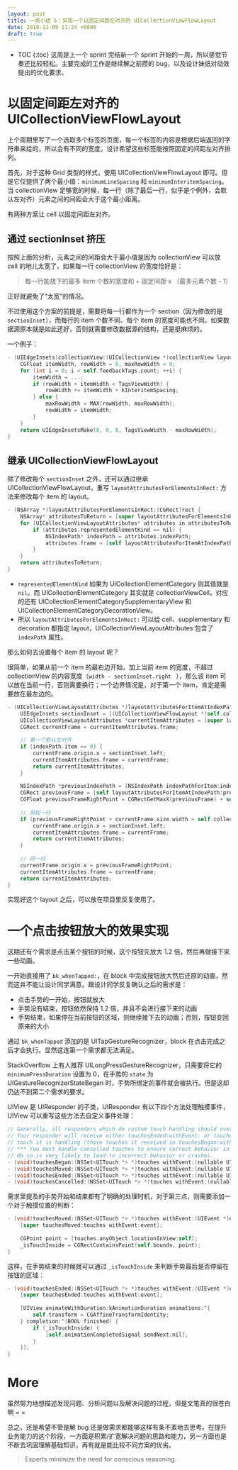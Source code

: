 ```yaml
---
layout: post
title: 一周小结 5：实现一个以固定间距左对齐的 UICollectionViewFlowLayout
date: 2018-12-09 11:24 +0800
draft: true
---
```


* TOC
{:toc}
这周是上一个 sprint 完结新一个 sprint 开始的一周，所以感觉节奏还比较轻松。主要完成的工作是继续解之前攒的 bug，以及设计妹纸对动效提出的优化要求。

# 以固定间距左对齐的 UICollectionViewFlowLayout

上个周期里写了一个选取多个标签的页面，每一个标签的内容是根据后端返回的字符串来给的，所以会有不同的宽度。设计希望这些标签能按照固定的间距左对齐排列。

首先，对于这种 Grid 类型的样式，使用 UICollectionViewFlowLayout 即可。但是它仅提供了两个最小值：`minimumLineSpacing`  和 `minimumInteritemSpacing`。当 collectionView 足够宽的时候，每一行（除了最后一行，似乎是个例外，会默认左对齐）元素之间的间距会大于这个最小距离。

有两种方案让 cell 以固定间距左对齐。

## 通过 sectionInset 挤压

按照上面的分析，元素之间的间距会大于最小值是因为 collectionView 可以放 cell 的地儿太宽了，如果每一行 collectionView 的宽度恰好是：

>  每一行能放下的最多 item 个数的宽度和 + 固定间距 x （最多元素个数 - 1）

正好就避免了“太宽”的情况。

不过使用这个方案的前提是，需要将每一行都作为一个 section（因为修改的是 `sectionInset`），而每行的 item 个数不同、每个 item 的宽度可能也不同。如果数据源原本就是如此还好，否则就需要修改数据源的结构，还是挺麻烦的。

一个例子：

```objective-c
- (UIEdgeInsets)collectionView:(UICollectionView *)collectionView layout:(UICollectionViewLayout *)collectionViewLayout insetForSectionAtIndex:(NSInteger)section {
	CGFloat itemWidth, rowWidth = 0, maxRowWidth = 0;
	for (int i = 0; i < self.feedbackTags.count; ++i) {
		itemWidth = ...;
		if (rowWidth + itemWidth < TagsViewWidth) {
			rowWidth += itemWidth + kInteritemSpacing;
		} else {
			maxRowWidth = MAX(rowWidth, maxRowWidth);
			rowWidth = itemWidth;
		}
	}	
	return UIEdgeInsetsMake(0, 0, 0, TagsViewWidth - maxRowWidth);
}
```

## 继承 UICollectionViewFlowLayout

除了修改每个  `sectionInset` 之外，还可以通过继承 UICollectionViewFlowLayout，重写 `layoutAttributesForElementsInRect:` 方法来修改每个 item 的 layout。

```objective-c
- (NSArray *)layoutAttributesForElementsInRect:(CGRect)rect {
    NSArray* attributesToReturn = [super layoutAttributesForElementsInRect:rect];
    for (UICollectionViewLayoutAttributes* attributes in attributesToReturn) {
        if (attributes.representedElementKind == nil) {
            NSIndexPath* indexPath = attributes.indexPath;
            attributes.frame = [self layoutAttributesForItemAtIndexPath:indexPath].frame;
        }
    }
    return attributesToReturn;
}
```

- `representedElementKind` 如果为 UICollectionElementCategory 则其值就是 `nil`。而 UICollectionElementCategory 其实就是 collectionViewCell，对应的还有 UICollectionElementCategorySupplementaryView 和 UICollectionElementCategoryDecorationView。
- 所以 `layoutAttributesForElementsInRect:` 可以给 cell、supplementary 和 decoration 都指定 layout，UICollectionViewLayoutAttributes 包含了 `indexPath` 属性。

那么如何去设置每个 item 的 layout 呢？

很简单，如果从前一个 item 的最右边开始，加上当前 item 的宽度，不超过 collectionView 的内容宽度（`width - sectionInset.right ` ），那么该 item 可以放在当前一行，否则需要换行；一个边界情况是，对于第一个 item，肯定是需要放在最左边的。

```objective-c
- (UICollectionViewLayoutAttributes *)layoutAttributesForItemAtIndexPath:(NSIndexPath *)indexPath {
    UIEdgeInsets sectionInset = [(UICollectionViewFlowLayout *)self.collectionView.collectionViewLayout sectionInset];
    UICollectionViewLayoutAttributes *currentItemAttributes = [super layoutAttributesForItemAtIndexPath:indexPath];
    CGRect currentFrame = currentItemAttributes.frame;
    
    // 第一个默认左对齐
    if (indexPath.item == 0) {
        currentFrame.origin.x = sectionInset.left;
        currentItemAttributes.frame = currentFrame;
        return currentItemAttributes;
    }
    
    NSIndexPath *previousIndexPath = [NSIndexPath indexPathForItem:indexPath.item - 1 inSection:indexPath.section];
    CGRect previousFrame = [self layoutAttributesForItemAtIndexPath:previousIndexPath].frame;
    CGFloat previousFrameRightPoint = CGRectGetMaxX(previousFrame) + self.interitemSpacing;
    
    // 另起一行
    if (previousFrameRightPoint + currentFrame.size.width > self.collectionView.bounds.size.width - sectionInset.right) {
        currentFrame.origin.x = sectionInset.left;
        currentItemAttributes.frame = currentFrame;
        return currentItemAttributes;
    }
    
    // 同一行
    currentFrame.origin.x = previousFrameRightPoint;
    currentItemAttributes.frame = currentFrame;
    return currentItemAttributes;
}
```

实现好这个 layout 之后，可以放在项目里反复使用了。

# 一个点击按钮放大的效果实现

这期还有个需求是点击某个按钮的时候，这个按钮先放大 1.2 倍，然后再做接下来一些动画。

一开始直接用了 `bk_whenTapped:`，在 block 中完成按钮放大然后还原的动画，然而这并不能让设计同学满意。跟设计同学反复确认之后的需求是：

- 点击手势的一开始，按钮就放大
- 手势没有结束，按钮依然保持 1.2 倍，并且不会进行接下来的动画
- 手势结束，如果停在当前按钮的区域，则继续接下去的动画；否则，按钮变回原来的大小

通过 `bk_whenTapped` 添加的是 UITapGestureRecognizer，block 在点击完成之后才会执行。显然这连第一个需求都无法满足。

StackOverflow 上有人推荐 UILongPressGestureRecognizer，只需要将它的 `minimumPressDuration` 设置为 0，在手势的 `state` 为 UIGestureRecognizerStateBegan 时，手势所绑定的事件就会被执行。但是这却仍达不到第二个需求的要求。

UIView 是 UIResponder 的子类，UIResponder 有以下四个方法处理触摸事件，UIView 可以重写这些方法去自定义事件处理：

```objective-c
// Generally, all responders which do custom touch handling should override all four of these methods.
// Your responder will receive either touchesEnded:withEvent: or touchesCancelled:withEvent: for each
// touch it is handling (those touches it received in touchesBegan:withEvent:).
// *** You must handle cancelled touches to ensure correct behavior in your application.  Failure to
// do so is very likely to lead to incorrect behavior or crashes.
- (void)touchesBegan:(NSSet<UITouch *> *)touches withEvent:(nullable UIEvent *)event;
- (void)touchesMoved:(NSSet<UITouch *> *)touches withEvent:(nullable UIEvent *)event;
- (void)touchesEnded:(NSSet<UITouch *> *)touches withEvent:(nullable UIEvent *)event;
- (void)touchesCancelled:(NSSet<UITouch *> *)touches withEvent:(nullable UIEvent *)event;
```

需求里提及的手势开始和结束都有了明确的处理时机，对于第三点，则需要添加一个对于触摸位置的判断：

```objective-c
- (void)touchesMoved:(NSSet<UITouch *> *)touches withEvent:(UIEvent *)event {
    [super touchesMoved:touches withEvent:event];
    
    CGPoint point = [touches.anyObject locationInView:self];
    _isTouchInside = CGRectContainsPoint(self.bounds, point);
}
```

这样，在手势结束的时候就可以通过 `_isTouchInside` 来判断手势最后是否停留在按钮的区域：

```objective-c
- (void)touchesEnded:(NSSet<UITouch *> *)touches withEvent:(UIEvent *)event {
    [super touchesEnded:touches withEvent:event];
    
    [UIView animateWithDuration:kAnimationDuration animations:^{
        self.transform = CGAffineTransformIdentity;
    } completion:^(BOOL finished) {
        if (_isTouchInside) {
            [self.animationCompletedSignal sendNext:nil];
        }
    }];
}
```

# More

虽然努力地想描述发现问题、分析问题以及解决问题的过程，但是文笔真的很苍白啊 = = 

总之，还是希望不管是解 bug 还是做需求都能够这样有条不紊地去思考。在提升业务能力的这个阶段，一方面是积累/扩宽解决问题的思路和能力，另一方面也是不断去巩固理解基础知识，再有就是能比较不同方案的优劣。

> Experts minimize the need for conscious reasoning.